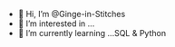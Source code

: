 - 👋 Hi, I’m @Ginge-in-Stitches
- 👀 I’m interested in ...
- 🌱 I’m currently learning ...SQL & Python


<!---
Ginge-in-Stitches/Ginge-in-Stitches is a ✨ special ✨ repository because its `README.md` (this file) appears on your GitHub profile.
You can click the Preview link to take a look at your changes.
--->
